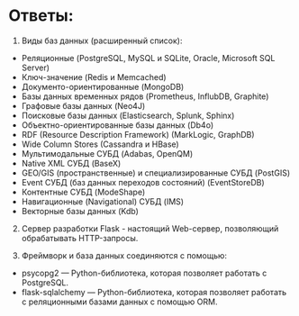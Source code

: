 # Ответы:
1. Виды баз данных (расширенный список):  
- Реляционные (PostgreSQL, MySQL и SQLite, Oracle, Microsoft SQL Server)  
- Ключ-значение (Redis и Memcached)  
 - Документо-ориентированные (MongoDB)  
 - Базы данных временных рядов (Prometheus, InflubDB, Graphite)  
 - Графовые базы данных (Neo4J)  
 - Поисковые базы данных (Elasticsearch, Splunk, Sphinx)  
 - Объектно-ориентированные базы данных (Db4o)  
 - RDF (Resource Description Framework) (MarkLogic, GraphDB)  
 - Wide Column Stores (Cassandra и HBase)  
 - Мультимодальные СУБД (Adabas, OpenQM)  
 - Native XML СУБД (BaseX)  
 - GEO/GIS (пространственные) и специализированные  СУБД (PostGIS)  
 - Event СУБД (баз данных переходов состояний) (EventStoreDB)  
 - Контентные СУБД (ModeShape)  
 - Навигационные (Navigational) СУБД (IMS)  
 - Векторные базы данных (Kdb)  


2. Сервер разработки Flask - настоящий Web-сервер, позволяющий обрабатывать HTTP-запросы. 


3. Фреймворк и база данных соединяются с помощью:
 - psycopg2 — Python-библиотека, которая позволяет работать с PostgreSQL.  
 - flask-sqlalchemy — Python-библиотека, которая позволяет работать с реляционными базами данных с помощью ORM.  
